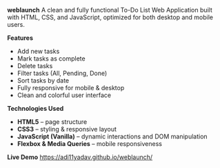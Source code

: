 **weblaunch**
A clean and fully functional To-Do List Web Application built with HTML, CSS, and JavaScript, optimized for both desktop and mobile users.

**Features**

- Add new tasks
- Mark tasks as complete
- Delete tasks
- Filter tasks (All, Pending, Done)
- Sort tasks by date
- Fully responsive for mobile & desktop
- Clean and colorful user interface

**Technologies Used**

- **HTML5** – page structure
- **CSS3** – styling & responsive layout
- **JavaScript (Vanilla)** – dynamic interactions and DOM manipulation
- **Flexbox & Media Queries** – mobile responsiveness

**Live Demo**
https://adi11yadav.github.io/weblaunch/

